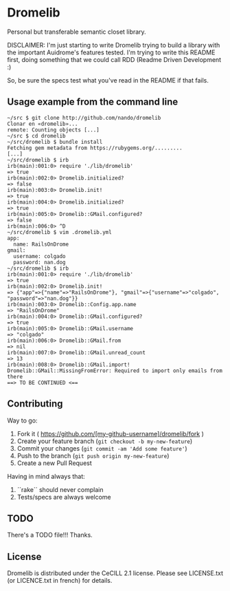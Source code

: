 # Dromelib

Personal but transferable semantic closet library.

DISCLAIMER: I'm just starting to write Dromelib trying to build a library
with the important Auidrome's features tested. I'm trying to write this
README first, doing something that we could call RDD (Readme Driven
Development :)

So, be sure the specs test what you've read in the README if that fails.

## Usage example from the command line

    ~/src $ git clone http://github.com/nando/dromelib
    Clonar en «dromelib»...
    remote: Counting objects [...]
    ~/src $ cd dromelib
    ~/src/dromelib $ bundle install
    Fetching gem metadata from https://rubygems.org/.........
    [...]
    ~/src/dromelib $ irb
    irb(main):001:0> require './lib/dromelib'
    => true
    irb(main):002:0> Dromelib.initialized?
    => false
    irb(main):003:0> Dromelib.init!
    => true
    irb(main):004:0> Dromelib.initialized?
    => true
    irb(main):005:0> Dromelib::GMail.configured?
    => false
    irb(main):006:0> ^D
    ~/src/dromelib $ vim .dromelib.yml
    app:
      name: RailsOnDrome
    gmail:
      username: colgado
      password: nan.dog
    ~/src/dromelib $ irb
    irb(main):001:0> require './lib/dromelib'
    => true
    irb(main):002:0> Dromelib.init!
    => {"app"=>{"name"=>"RailsOnDrome"}, "gmail"=>{"username"=>"colgado", "password"=>"nan.dog"}}
    irb(main):003:0> Dromelib::Config.app.name
    => "RailsOnDrome"
    irb(main):004:0> Dromelib::GMail.configured?
    => true
    irb(main):005:0> Dromelib::GMail.username
    => "colgado"
    irb(main):006:0> Dromelib::GMail.from
    => nil
    irb(main):007:0> Dromelib::GMail.unread_count
    => 13
    irb(main):008:0> Dromelib::GMail.import!
    Dromelib::GMail::MissingFromError: Required to import only emails from there
    ==> TO BE CONTINUED <==

## Contributing

Way to go:

1. Fork it ( https://github.com/[my-github-username]/dromelib/fork )
2. Create your feature branch (`git checkout -b my-new-feature`)
3. Commit your changes (`git commit -am 'Add some feature'`)
4. Push to the branch (`git push origin my-new-feature`)
5. Create a new Pull Request

Having in mind always that:

1. ´´rake´´ should never complain
2. Tests/specs are always welcome

## TODO

There's a TODO file!!! Thanks.

## License

Dromelib is distributed under the CeCILL 2.1 license. Please see LICENSE.txt (or LICENCE.txt in french) for details.
